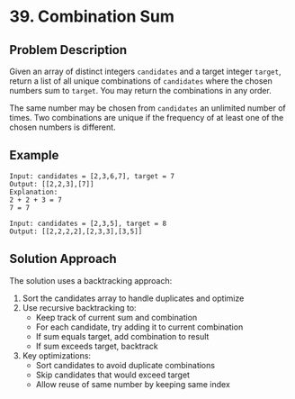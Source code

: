 # 39. Combination Sum

## Problem Description
Given an array of distinct integers `candidates` and a target integer `target`, return a list of all unique combinations of `candidates` where the chosen numbers sum to `target`. You may return the combinations in any order.

The same number may be chosen from `candidates` an unlimited number of times. Two combinations are unique if the frequency of at least one of the chosen numbers is different.

## Example
```
Input: candidates = [2,3,6,7], target = 7
Output: [[2,2,3],[7]]
Explanation:
2 + 2 + 3 = 7
7 = 7
```

```
Input: candidates = [2,3,5], target = 8
Output: [[2,2,2,2],[2,3,3],[3,5]]
```

## Solution Approach
The solution uses a backtracking approach:
1. Sort the candidates array to handle duplicates and optimize
2. Use recursive backtracking to:
   - Keep track of current sum and combination
   - For each candidate, try adding it to current combination
   - If sum equals target, add combination to result
   - If sum exceeds target, backtrack
3. Key optimizations:
   - Sort candidates to avoid duplicate combinations
   - Skip candidates that would exceed target
   - Allow reuse of same number by keeping same index 